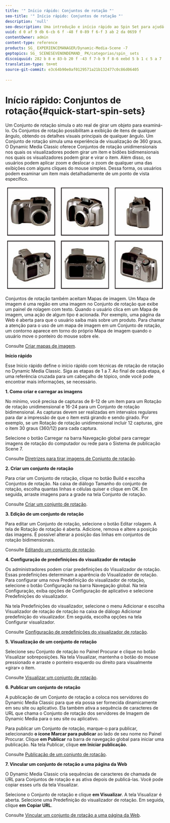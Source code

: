 ```yaml
---
title: '" Início rápido: Conjuntos de rotação "'
seo-title: '" Início rápido: Conjuntos de rotação "'
description: 'null'
seo-description: Uma introdução e início rápido ao Spin Set para ajudá-lo a começar a usar rapidamente.
uuid: d 0 af 9 db 6-cb 6 f -48 f 0-89 f 6-f 3 ab 2 da 0659 f
contentOwner: admin
content-type: reference
products: SG_ EXPERIENCEMANAGER/Dynamic-Media-Scene -7
geptopics: SG_ SCENESEVENONDEMAND_ PK/categorias/spin_ sets
discoiquuid: 282 b 8 e 83-b 20 f -43 f 7-b 9 f 8-6 eebd 5 b 1 c 5 a 7
translation-type: tm+mt
source-git-commit: e3c64b90e0af0129571a21b132477c0c86d06405

---
```



# Início rápido: Conjuntos de rotação{#quick-start-spin-sets}

Um Conjunto de rotação simula o ato real de girar um objeto para examiná-lo. Os Conjuntos de rotação possibilitam a exibição de itens de qualquer ângulo, obtendo os detalhes visuais principais de qualquer ângulo. Um Conjunto de rotação simula uma experiência de visualização de 360 graus. O Dynamic Media Classic oferece Conjuntos de rotação unidimensionais nos quais os visualizadores podem girar um item e bidões bidimensionais nos quais os visualizadores podem girar e virar o item. Além disso, os usuários podem aplicar zoom e deslocar o zoom de qualquer uma das exibições com alguns cliques do mouse simples. Dessa forma, os usuários podem examinar um item mais detalhadamente de um ponto de vista específico.

![Imagens para um conjunto de rotação.](/help/assets/spin_set.png)

Conjuntos de rotação também aceitam Mapas de imagem. Um Mapa de imagem é uma região em uma imagem no Conjunto de rotação que exibe um painel de rolagem com texto. Quando o usuário clica em um Mapa de imagem, uma ação de algum tipo é acionada. Por exemplo, uma página da Web é aberta para que o usuário saiba mais sobre um produto. Para chamar a atenção para o uso de um mapa de imagem em um Conjunto de rotação, um contorno aparece em torno do próprio Mapa de imagem quando o usuário move o ponteiro do mouse sobre ele.

Consulte [Criar mapas de imagem](creating-image-maps.md).

**Início rápido**

Esse Início rápido define o início rápido com técnicas de rotação de rotação no Dynamic Media Classic. Siga as etapas de 1 a 7. Ao final de cada etapa, é uma referência cruzada para um cabeçalho de tópico, onde você pode encontrar mais informações, se necessário.

**1. Como criar e carregar as imagens**

No mínimo, você precisa de capturas de 8-12 de um item para um Rotação de rotação unidimensional e 16-24 para um Conjunto de rotação bidimensional. As capturas devem ser realizadas em intervalos regulares para dar a impressão de que o item está girando e sendo girado. Por exemplo, se um Rotação de rotação unidimensional incluir 12 capturas, gire o item 30 graus (360/12) para cada captura.

Selecione o botão Carregar na barra Navegação global para carregar imagens de rotação do computador ou rede para o Sistema de publicação Scene 7.

Consulte [Diretrizes para tirar imagens de Conjunto de rotação](creating-spin-set.md#guidelines-for-shooting-spin-set-images).

**2. Criar um conjunto de rotação**

Para criar um Conjunto de rotação, clique no botão Build e escolha Conjuntos de rotação. Na caixa de diálogo Tamanho do conjunto de rotação, escolha quantas linhas e células quiser e clique em OK. Em seguida, arraste imagens para a grade na tela Conjunto de rotação.

Consulte [Criar um conjunto de rotação](creating-spin-set.md#creating-a-spin-set).

<!-- 

Comment Type: remark
Last Modified By: unknown unknown 
Last Modified Date: 

<p>See <a href="#UnresolvedLink-sc7_spinsets_sp.xml#WS98ca2e6790647c06-245331fc135ab744793-8000">Including Image Maps in Spin Sets</a> to add clickable, hotspot regions, known as Image Maps, to images in a Spin Set. </p>

 -->

<!-- 

Comment Type: remark
Last Modified By: unknown unknown 
Last Modified Date: 

<p>See also <a href="#UnresolvedLink-sc7_spinsets_sp.xml#WS98ca2e6790647c06229f600f135ab7cc461-8000">Managing InfoPanel content</a>.</p>

 -->

**3. Edição de um conjunto de rotação**

Para editar um Conjunto de rotação, selecione o botão Editar rolagem. A tela de Rotação de rotação é aberta. Adicione, remova e altere a posição das imagens. É possível alterar a posição das linhas em conjuntos de rotação bidimensionais.

Consulte [Editando um conjunto de rotação](creating-spin-set.md#editing-a-spin-set).

**4. Configuração de predefinições do visualizador de rotação**

Os administradores podem criar predefinições do Visualizador de rotação. Essas predefinições determinam a aparência do Visualizador de rotação. Para configurar uma nova Predefinição do visualizador de rotação, selecione o botão Configuração na barra Navegação global. Na tela Configuração, exiba opções de Configuração de aplicativo e selecione Predefinições do visualizador.

Na tela Predefinições do visualizador, selecione o menu Adicionar e escolha Visualizador de rotação de rotação na caixa de diálogo Adicionar predefinição do visualizador. Em seguida, escolha opções na tela Configurar visualizador.

Consulte [Configuração de predefinições do visualizador de rotação](setting-spin-set-viewer-presets.md#setting-up-spin-set-viewer-presets).

**5. Visualização de um conjunto de rotação**

Selecione seu Conjunto de rotação no Painel Procurar e clique no botão Visualizar sobreposições. Na tela Visualizar, mantenha o botão do mouse pressionado e arraste o ponteiro esquerdo ou direito para visualmente «girar» o item.

Consulte [Visualizar um conjunto de rotação](previewing-spin-set.md#previewing-a-spin-set).

**6. Publicar um conjunto de rotação**

A publicação de um Conjunto de rotação a coloca nos servidores do Dynamic Media Classic para que ela possa ser fornecida dinamicamente em seu site ou aplicativo. Ela também ativa a sequência de caracteres de URL que chama o Conjunto de rotação dos servidores de Imagem de Dynamic Media para o seu site ou aplicativo.

Para publicar um Conjunto de rotação, marque-o para publicar, selecionando **o ícone Marcar para publicar** ao lado de seu nome no Painel Procurar. Clique **em Publicar** na barra de navegação global para iniciar uma publicação. Na tela Publicar, clique **em Iniciar publicação**.

Consulte [Publicação de um conjunto de rotação](publishing-spin-set.md#publishing-a-spin-set).

**7. Vincular um conjunto de rotação a uma página da Web**

O Dynamic Media Classic cria sequências de caracteres de chamada de URL para Conjuntos de rotação e as ativa depois de publicá-las. Você pode copiar esses urls da tela Visualizar.

Selecione o Conjunto de rotação e clique **em Visualizar**. A tela Visualizar é aberta. Selecione uma Predefinição do visualizador de rotação. Em seguida, clique **em Copiar URL**.

Consulte [Vincular um conjunto de rotação a uma página da Web](linking-spin-set-web-page.md#linking-a-spin-set-to-a-web-page).
